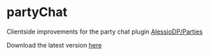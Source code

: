 # partyChat

Clientside improvements for the party chat plugin [AlessioDP/Parties](https://github.com/AlessioDP/Parties)

Download the latest version [here](https://github.com/networkException/partyChat/releases)
